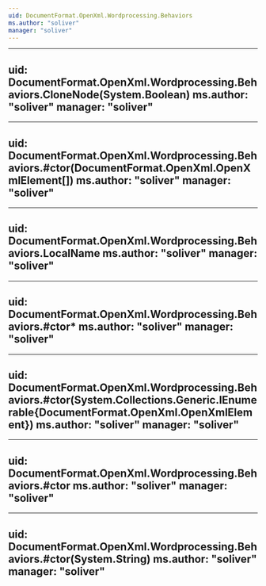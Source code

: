 ```yaml
---
uid: DocumentFormat.OpenXml.Wordprocessing.Behaviors
ms.author: "soliver"
manager: "soliver"
---
```


---
uid: DocumentFormat.OpenXml.Wordprocessing.Behaviors.CloneNode(System.Boolean)
ms.author: "soliver"
manager: "soliver"
---

---
uid: DocumentFormat.OpenXml.Wordprocessing.Behaviors.#ctor(DocumentFormat.OpenXml.OpenXmlElement[])
ms.author: "soliver"
manager: "soliver"
---

---
uid: DocumentFormat.OpenXml.Wordprocessing.Behaviors.LocalName
ms.author: "soliver"
manager: "soliver"
---

---
uid: DocumentFormat.OpenXml.Wordprocessing.Behaviors.#ctor*
ms.author: "soliver"
manager: "soliver"
---

---
uid: DocumentFormat.OpenXml.Wordprocessing.Behaviors.#ctor(System.Collections.Generic.IEnumerable{DocumentFormat.OpenXml.OpenXmlElement})
ms.author: "soliver"
manager: "soliver"
---

---
uid: DocumentFormat.OpenXml.Wordprocessing.Behaviors.#ctor
ms.author: "soliver"
manager: "soliver"
---

---
uid: DocumentFormat.OpenXml.Wordprocessing.Behaviors.#ctor(System.String)
ms.author: "soliver"
manager: "soliver"
---
